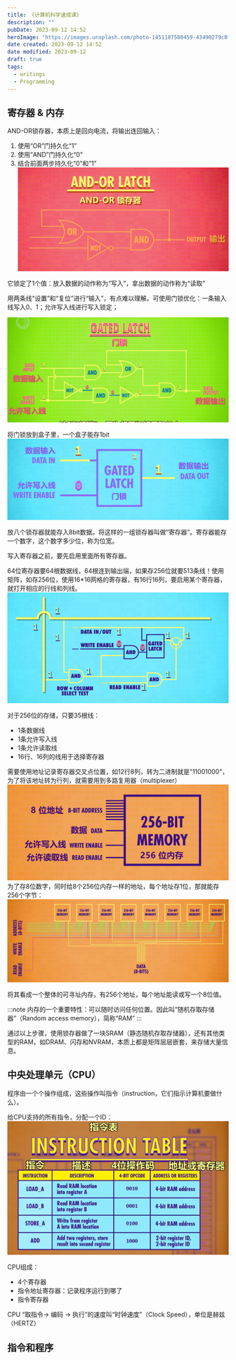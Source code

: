 ```yaml
---
title: 《计算机科学速成课》
description: ""
pubDate: 2023-09-12 14:52
heroImage: "https://images.unsplash.com/photo-1451187580459-43490279c0fa?ixlib=rb-4.0.3&ixid=M3wxMjA3fDB8MHxwaG90by1wYWdlfHx8fGVufDB8fHx8fA%3D%3D&auto=format&fit=crop&w=1200&q=80"
date created: 2023-09-12 14:52
date modified: 2023-09-12
draft: true
tags:
  - writings
  - Programming
---
```

## 寄存器 & 内存


AND-OR锁存器，本质上是回向电流，将输出连回输入：
1. 使用“OR”门持久化“1”
2. 使用“AND”门持久化“0”
3. 结合前面两步持久化“0”和“1”
![image.png](https://raw.githubusercontent.com/fw6/assets/main/toy_docs/20230912150120.png)

它锁定了1个值：放入数据的动作称为“写入”，拿出数据的动作称为“读取”

用两条线“设置”和“复位”进行“输入”，有点难以理解。可使用门锁优化：一条输入线写入0、1；允许写入线进行写入锁定；

![image.png](https://raw.githubusercontent.com/fw6/assets/main/toy_docs/20230912150433.png)

将门锁放到盒子里，一个盒子能存1bit
![image.png](https://raw.githubusercontent.com/fw6/assets/main/toy_docs/20230912150806.png)

放八个锁存器就能存入8bit数据。将这样的一组锁存器叫做“寄存器”。寄存器能存一个数字，这个数字多少位，称为位宽。

写入寄存器之前，要先启用里面所有寄存器。

64位寄存器要64根数据线，64根连到输出端，如果存256位就要513条线！使用矩阵，如存256位，使用16\*16网格的寄存器，有16行16列，要启用某个寄存器，就打开相应的行线和列线。
![image.png](https://raw.githubusercontent.com/fw6/assets/main/toy_docs/20230912151727.png)


对于256位的存储，只要35根线：
- 1条数据线
- 1条允许写入线
- 1条允许读取线
- 16行、16列的线用于选择寄存器

需要使用地址记录寄存器交叉点位置，如12行8列，转为二进制就是"11001000"，为了将该地址转为行列，就需要用到多路复用器（multiplexer）
![image.png](https://raw.githubusercontent.com/fw6/assets/main/toy_docs/20230912152325.png)
为了存8位数字，同时给8个256位内存一样的地址，每个地址存1位，那就能存256个字节：
![image.png](https://raw.githubusercontent.com/fw6/assets/main/toy_docs/20230912152532.png)

将其看成一个整体的可寻址内存，有256个地址，每个地址能读或写一个8位值。

:::note
内存的一个重要特性：可以随时访问任何位置。因此叫“随机存取存储器”（Random access memory），简称“RAM”
:::

通过以上步骤，使用锁存器做了一块SRAM（静态随机存取存储器），还有其他类型的RAM，如DRAM、闪存和NVRAM，本质上都是矩阵层层嵌套，来存储大量信息。
 
## 中央处理单元（CPU）

程序由一个个操作组成，这些操作叫指令（instruction，它们指示计算机要做什么）。

给CPU支持的所有指令，分配一个ID：
![image.png](https://raw.githubusercontent.com/fw6/assets/main/toy_docs/20230912154808.png)

CPU组成：
- 4个寄存器
- 指令地址寄存器：记录程序运行到哪了
- 指令寄存器

CPU “取指令-> 编码 -> 执行”的速度叫“时钟速度”（Clock Speed），单位是赫兹（HERTZ）

## 指令和程序




